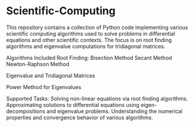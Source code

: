 # Scientific-Computing
This repository contains a collection of Python code implementing various scientific computing algorithms used to solve problems in differential equations and other scientific contexts. 
The focus is on root finding algorithms and eigenvalue computations for tridiagonal matrices.

Algorithms Included
Root Finding:
Bisection Method
Secant Method
Newton-Raphson Method

Eigenvalue and Tridiagonal Matrices

Power Method for Eigenvalues

Supported Tasks: 
Solving non-linear equations via root finding algorithms.
Approximating solutions to differential equations using eigen-decompositions and eigenvalue problems.
Understanding the numerical properties and convergence behavior of various algorithms.
